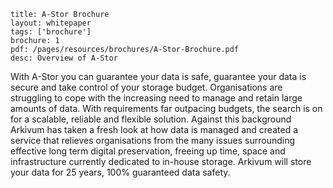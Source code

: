 ```title: A-Stor Brochurelayout: whitepapertags: ['brochure']brochure: 1pdf: /pages/resources/brochures/A-Stor-Brochure.pdfdesc: Overview of A-Stor```


With A-Stor you can guarantee your data is safe, guarantee your data is secure and take control of your storage budget.Organisations are struggling to cope with the increasing need to manage and retain large amounts of data. With requirements far outpacing budgets, the search is on fora scalable, reliable and flexible solution.Against this background Arkivum has taken a fresh look at how data is managed and created a service that relieves organisations from the many issues surrounding effective long term digital preservation, freeing up time, space and infrastructure currently dedicated to in-house storage.Arkivum will store your data for 25 years, 100% guaranteed data safety.